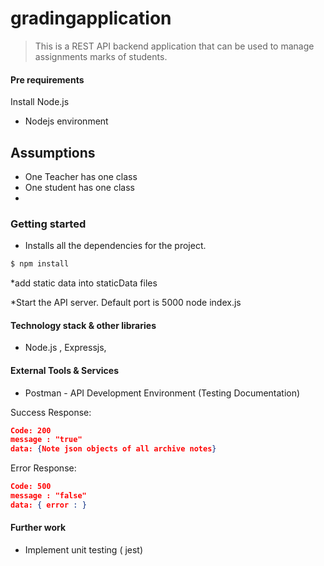 # gradingapplication 

> This is a REST API backend application that can be used to manage assignments marks of students.

#### Pre requirements

Install Node.js 
* Nodejs environment

## Assumptions
* One Teacher has one class
* One student has one class
* 
### Getting started

* Installs all the dependencies for the project.
```sh
$ npm install 
```
*add static data into staticData files

*Start the API server. Default port is 5000 node index.js

#### Technology stack & other libraries

* Node.js , Expressjs,



#### External Tools & Services

* Postman - API Development Environment (Testing Documentation)
 

Success Response:
```json
Code: 200
message : "true"
data: {Note json objects of all archive notes}
```
Error Response:
```json
Code: 500
message : "false"
data: { error : }
```
#### Further work
* Implement unit testing ( jest)



